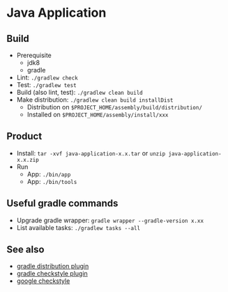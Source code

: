 # Java Application

## Build

- Prerequisite
  - jdk8
  - gradle
- Lint: `./gradlew check`
- Test: `./gradlew test`
- Build (also lint, test): `./gradlew clean build`
- Make distribution: `./gradlew clean build installDist`
  - Distribution on `$PROJECT_HOME/assembly/build/distribution/`
  - Installed on `$PROJECT_HOME/assembly/install/xxx`

## Product

- Install: `tar -xvf java-application-x.x.tar` or `unzip java-application-x.x.zip`
- Run
  - App: `./bin/app`
  - App: `./bin/tools`

## Useful gradle commands

- Upgrade gradle wrapper: `gradle wrapper --gradle-version x.xx`
- List available tasks: `./gradlew tasks --all`

## See also

- [gradle distribution plugin](https://docs.gradle.org/current/userguide/distribution_plugin.html)
- [gradle checkstyle plugin](https://docs.gradle.org/current/userguide/checkstyle_plugin.html)
- [google checkstyle](https://github.com/checkstyle/checkstyle/blob/master/src/main/resources/google_checks.xml)
